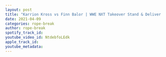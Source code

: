 ```yaml
---
layout: post
title: "Karrion Kross vs Finn Balor | WWE NXT Takeover Stand & Deliver Night 2 | Results/Review"
date: 2021-04-09
categories: rope-break
author: rope-break
spotify_track_id: 
youtube_video_id: NtdebfoLEdk
apple_track_id: 
youtube_metadata: 
---
```

